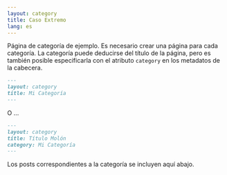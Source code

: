 ```yaml
---
layout: category
title: Caso Extremo
lang: es
---
```


Página de categoría de ejemplo. Es necesario crear una página para cada categoría.
La categoría puede deducirse del título de la página, pero es también posible
especificarla con el atributo `category` en los metadatos de la cabecera.

```md
---
layout: category
title: Mi Categoría
---
```

O ...

```md
---
layout: category
title: Título Molón
category: Mi Categoría
---
```

Los posts correspondientes a la categoría se incluyen aquí abajo.
